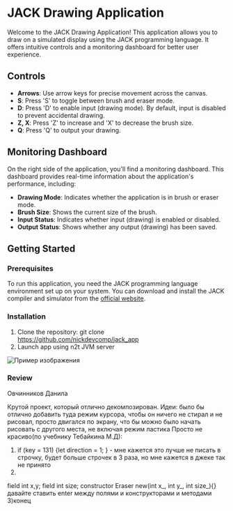 
# JACK Drawing Application

Welcome to the JACK Drawing Application! This application allows you to draw on a simulated display using the JACK programming language. It offers intuitive controls and a monitoring dashboard for better user experience.

## Controls

- **Arrows**: Use arrow keys for precise movement across the canvas.
- **S**: Press 'S' to toggle between brush and eraser mode.
- **D**: Press 'D' to enable input (drawing mode). By default, input is disabled to prevent accidental drawing.
- **Z, X**: Press 'Z' to increase and 'X' to decrease the brush size.
- **Q**: Press 'Q' to output your drawing.

## Monitoring Dashboard

On the right side of the application, you'll find a monitoring dashboard. This dashboard provides real-time information about the application's performance, including:

- **Drawing Mode**: Indicates whether the application is in brush or eraser mode.
- **Brush Size**: Shows the current size of the brush.
- **Input Status**: Indicates whether input (drawing) is enabled or disabled.
- **Output Status**: Shows whether any output (drawing) has been saved.

## Getting Started

### Prerequisites

To run this application, you need the JACK programming language environment set up on your system. You can download and install the JACK compiler and simulator from the [official website](https://www.nand2tetris.org/software).

### Installation

1. Clone the repository: git clone https://github.com/nickdevcomp/jack_app
2. Launch app using n2t JVM server

![Пример изображения](https://img.freepik.com/free-photo/computer-program-coding-screen_53876-138060.jpg?t=st=1711358441~exp=1711362041~hmac=b3e1ddc8cc903b89537fc5a7ba27c3fde78da757a342c2556ce379fed28902bd&w=996)

### Review

Овчинников Данила

Крутой проект, который отлично декомпозирован.
Идеи: было бы отлично добавить туда режим курсора, чтобы он ничего не стирал и не рисовал, просто двигался по экрану, что бы можно было начать рисовать с другого места, не включая режим ластика
Просто не красиво(по учебнику Тебайкина М.Д):
1) if (key = 131) {let direction = 1; } - мне кажется это лучше не писать в строчку, будет больше строчек в 3 раза, но мне кажется в джеке так не принято
2)
field int x,y;
field int size;
constructor Eraser new(int x_, int y_, int size_){}
давайте ставить enter между полями и конструкторами и методами
3)конец
